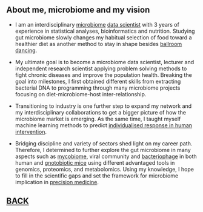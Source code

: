 

## About me, microbiome and my vision

- I am an interdisciplinary [microbiome](https://www.hsph.harvard.edu/nutritionsource/microbiome/) [data scientist](https://hbr.org/2018/08/what-data-scientists-really-do-according-to-35-data-scientists) with 3 years of experience in statistical analyses, bioinformatics and nutrition. Studying gut microbiome slowly changes my habitual selection of food toward a healthier diet as another method to stay in shape besides [ballroom dancing](https://en.wikipedia.org/wiki/Ballroom_dance). 

- My ultimate goal is to become a microbiome data scientist, lecturer and independent research scientist applying problem solving methods to fight chronic diseases and improve the population health. Breaking the goal into milestones, I first obtained different skills from extracting bacterial DNA to programming through many microbiome projects focusing on diet-microbiome-host inter-relationship.

- Transitioning to industry is one further step to expand my network and my interdisciplinary collaborations to get a bigger picture of how the microbiome market is emerging. As the same time, I taught myself machine learning methods to predict [individualised response in human intervention](https://www.nature.com/articles/s41575-021-00499-1). 

- Bridging discipline and variety of sectors shed light on my career path. Therefore,  I determined to further explore the gut microbiome in many aspects such as [mycobiome](https://www.nature.com/articles/s42003-021-01820-z), viral community and [bacteriophage](https://www.sciencedirect.com/science/article/pii/S1931312819300575) in both human and [gnotobiotic mice](https://www.science.org/doi/abs/10.1126/science.1206025) using different advantaged tools in genomics, proteomics, and metabolomics. Using my knowledge, I hope to fill in the scientific gaps and set the framework for microbiome implication in [precision medicine](https://www.cdc.gov/genomics/about/precision_med.htm). 

























## [BACK](https://biokhoi.github.io/)
